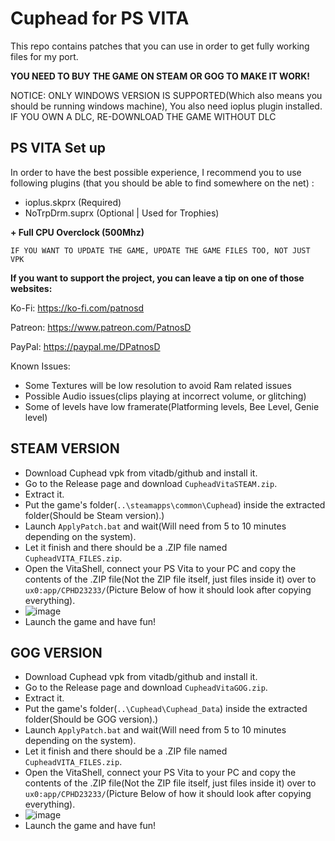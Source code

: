 # Cuphead for PS VITA

This repo contains patches that you can use in order to get fully working files for my port.

**YOU NEED TO BUY THE GAME ON STEAM OR GOG TO MAKE IT WORK!**

NOTICE: ONLY WINDOWS VERSION IS SUPPORTED(Which also means you should be running windows machine), You also need ioplus plugin installed.
IF YOU OWN A DLC, RE-DOWNLOAD THE GAME WITHOUT DLC

## PS VITA Set up

In order to have the best possible experience, I recommend you to use following plugins (that you should be able to find somewhere on the net) :
- ioplus.skprx (Required)
- NoTrpDrm.suprx (Optional | Used for Trophies)

**+ Full CPU Overclock (500Mhz)**


```IF YOU WANT TO UPDATE THE GAME, UPDATE THE GAME FILES TOO, NOT JUST VPK```


**If you want to support the project, you can leave a tip on one of those websites:**

Ko-Fi: https://ko-fi.com/patnosd

Patreon: https://www.patreon.com/PatnosD

PayPal: https://paypal.me/DPatnosD

Known Issues:
- Some Textures will be low resolution to avoid Ram related issues
- Possible Audio issues(clips playing at incorrect volume, or glitching)
- Some of levels have low framerate(Platforming levels, Bee Level, Genie level)



## STEAM VERSION
- Download Cuphead vpk from vitadb/github and install it.
- Go to the Release page and download ``CupheadVitaSTEAM.zip``.
- Extract it.
- Put the game's folder(```..\steamapps\common\Cuphead```) inside the extracted folder(Should be Steam version).)
- Launch ``ApplyPatch.bat`` and wait(Will need from 5 to 10 minutes depending on the system).
- Let it finish and there should be a .ZIP file named ``CupheadVITA_FILES.zip``.
- Open the VitaShell, connect your PS Vita to your PC and copy the contents of the .ZIP file(Not the ZIP file itself, just files inside it) over to ``ux0:app/CPHD23233/``(Picture Below of how it should look after copying everything).
-  ![image](https://github.com/PatnosDD/Keep-In-Mind-Remastered-PS-VITA/assets/106522646/4192edd4-00da-4247-8952-bb630a94bc22)
- Launch the game and have fun!

## GOG VERSION
- Download Cuphead vpk from vitadb/github and install it.
- Go to the Release page and download ``CupheadVitaGOG.zip``.
- Extract it.
- Put the game's folder(```..\Cuphead\Cuphead_Data```) inside the extracted folder(Should be GOG version).)
- Launch ``ApplyPatch.bat`` and wait(Will need from 5 to 10 minutes depending on the system).
- Let it finish and there should be a .ZIP file named ``CupheadVITA_FILES.zip``.
- Open the VitaShell, connect your PS Vita to your PC and copy the contents of the .ZIP file(Not the ZIP file itself, just files inside it) over to ``ux0:app/CPHD23233/``(Picture Below of how it should look after copying everything).
-  ![image](https://github.com/PatnosDD/Keep-In-Mind-Remastered-PS-VITA/assets/106522646/4192edd4-00da-4247-8952-bb630a94bc22)
- Launch the game and have fun!

